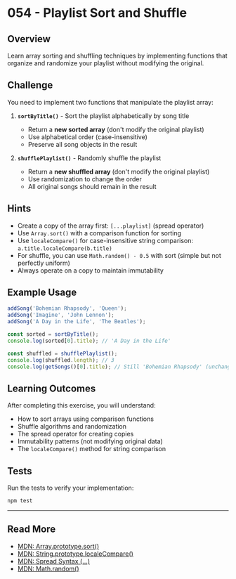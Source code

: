 # 054 - Playlist Sort and Shuffle

## Overview

Learn array sorting and shuffling techniques by implementing functions that organize and randomize your playlist without modifying the original.

## Challenge

You need to implement two functions that manipulate the playlist array:

1. **`sortByTitle()`** - Sort the playlist alphabetically by song title
   - Return a **new sorted array** (don't modify the original playlist)
   - Use alphabetical order (case-insensitive)
   - Preserve all song objects in the result

2. **`shufflePlaylist()`** - Randomly shuffle the playlist
   - Return a **new shuffled array** (don't modify the original playlist)
   - Use randomization to change the order
   - All original songs should remain in the result

## Hints

- Create a copy of the array first: `[...playlist]` (spread operator)
- Use `Array.sort()` with a comparison function for sorting
- Use `localeCompare()` for case-insensitive string comparison: `a.title.localeCompare(b.title)`
- For shuffle, you can use `Math.random() - 0.5` with sort (simple but not perfectly uniform)
- Always operate on a copy to maintain immutability

## Example Usage

```javascript
addSong('Bohemian Rhapsody', 'Queen');
addSong('Imagine', 'John Lennon');
addSong('A Day in the Life', 'The Beatles');

const sorted = sortByTitle();
console.log(sorted[0].title); // 'A Day in the Life'

const shuffled = shufflePlaylist();
console.log(shuffled.length); // 3
console.log(getSongs()[0].title); // Still 'Bohemian Rhapsody' (unchanged)
```

## Learning Outcomes

After completing this exercise, you will understand:
- How to sort arrays using comparison functions
- Shuffle algorithms and randomization
- The spread operator for creating copies
- Immutability patterns (not modifying original data)
- The `localeCompare()` method for string comparison

## Tests

Run the tests to verify your implementation:

```bash
npm test
```

---

## Read More

- [MDN: Array.prototype.sort()](https://developer.mozilla.org/en-US/docs/Web/JavaScript/Reference/Global_Objects/Array/sort)
- [MDN: String.prototype.localeCompare()](https://developer.mozilla.org/en-US/docs/Web/JavaScript/Reference/Global_Objects/String/localeCompare)
- [MDN: Spread Syntax (...)](https://developer.mozilla.org/en-US/docs/Web/JavaScript/Reference/Operators/Spread_syntax)
- [MDN: Math.random()](https://developer.mozilla.org/en-US/docs/Web/JavaScript/Reference/Global_Objects/Math/random)
